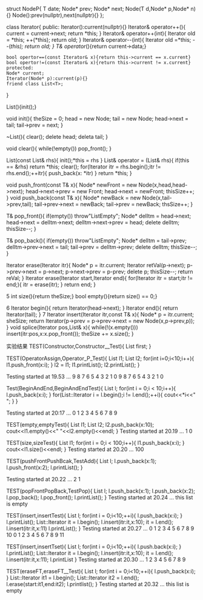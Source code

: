 struct NodeP{
    T date;
    Node* prev;
    Node* next;
    Node(T d,Node* p,Node* n){}
    Node():prev(nullptr),next(nullptr){}
};

class Iterator{
    public:
    Iterator():current(nullptr){}
    Iterator& operator++(){
        current = current->next;
        return *this;
    }
    Iterator& operator++(int){
        Iterator old = *this;
        ++(*this);
        return old;
    }
    Iterator& operator--(int){
        Iterator old =*this;
        --(*this);
        return old;
    }
    T& operator*(){return current->data;}

    bool opertor==(const Iterator& x){return this->current == x.current}
    bool opertor!=(const Iterator& x){return this->current != x.current}
    protected:
    Node* current;
    Iterator(Node* p):current(p){}
    friend class List<T>;
}


List(){init();}

void init(){
    theSize = 0;
    head = new Node;
    tail = new Node;
    head->next = tail;
    tail->prev = next;
}

~List(){
    clear();
    delete head;
    deleta tail;
}

void clear(){
    while(!empty()) 
    pop_front();
}

List(const List& rhs){
    init();*this = rhs
}
List& operator = (List& rhs){
    if(this == &rhs)
    return *this;
    clear();
    for(Iterator itr = rhs.begin();itr != rhs.end();++itr){
        push_back(x: *itr)
    }
    return *this;
}

void push_front(const T& x){
    Node* newFront = new Node(x,head,head->next);
    head->next->prev = new  Front;
    head->next = newFront;
    thisSize++;
}
void push_back(const T& x){
    Node* newBack = new Node(x,tail->prev,tail);
    tail->prev->next = newBack;
    tail->prev = newBack;
    thsSize++;
}

T& pop_front(){
    if(empty()) throw"ListEmpty";
    Node* delItm = head->next;
    head->next = delItm->next;
    delItm->next->prev = head;
    delete delItm;
    thisSize--;
}

T& pop_back(){
    if(empty()) throw"ListEmpty";
    Node* delItm = tail->prev; 
    delItm->prev->next = tail;
    tail->prev = delItm->prev;
    delete delItm;
    thisSize--;
}

Iterator erase(Iterator itr){
    Node* p = itr.current;
    Iterator retVal(p->next);
    p->prev->next = p->next;
    p->next->prev = p-prev;
    delete p;
    thisSize--;
    return reVal;
}
Iterator erase(Iterator start,Iterator end){
    for(Iterator itr = start;itr != end;){
        itr = erase(itr);
    }
    return end;
}

5
int size(){return theSize;}
bool empty(){return size() == 0;}

6
Iterator begin(){
    return Iterator(head->next);
}
Iterator end(){
    return Iterator(tail);
}
7
Iterator insert(Iterator itr,const T& x){
    Node* p = itr.current;
    sheSize;
    return Iterator(p->prev = p->prev->next = new Node(x,p->prev,p));
}
void splice(Iterator pos,List<T>& x){
    while(!(x.empty()))
        insert(itr:pos,x:x.pop_front());
        theSize += x.size();
}


实验结果
TEST(Constructor,Constructor__Test){
    List<int> first;
}

TEST(OperatorAssign,Operator_P_Test){
    List<int> l1;
    List<int> l2;
    for(int i=0;i<10;i++){
        l1.push_front(x:i);
    }
    l2 = l1;
    l1.printList();
    l2.printList();
}

Testing started at 19.53 ...
9 8 7 6 5 4 3 2 1 0
9 8 7 6 5 4 3 2 1 0

Test(BeginAndEnd,BeginAndEndTest){
    List<int> l;
    for(int i = 0;i < 10;i++){
        l.push_back(x:i);
    }
    for(List<int>::Iterator i = l.begin();i != l.end();++i){
        cout<<*i<<" ";
    }
}

Testing started at 20:17 ...
0 1 2 3 4 5 6 7 8 9


TEST(empty,emptyTest){
    List<int> l1;
    List<int> l2;
    l2.push_back(x:10);
    cout<<l1.empty()<<" "<<l2.empty()<<endl;
}
Testing started at 20.19 ...
1 0

TEST(size,sizeTest){
    List<int> l1;
    for(int i = 0;i < 100;i++){
    l1.push_back(x:i);
    }
    cout<<l1.size()<<endl;
}
Testing started at 20.20 ...
100

TEST(pushFrontPushBcak,TestAdd){
    List<int> l;
    l.push_back(x:1);
    l.push_front(x:2);
    l.printList();
}

Testing started at 20.22 ...
2 1

TEST(popFrontPopBack,TestPop){
    List<int> l;
    l.push_back(x:1); 
    l.push_back(x:2);
    l.pop_back();
    l.pop_front();
    l.printList();
}
Testing started at 20.24 ...
this list is empty


TEST(insert,insertTest){
    List<int> l;
    for(int i = 0;i<10;++i){
        l.push_back(x:i);
    }
    l.printList();
    List<int>::Iterator it = l.begin();
    l.insert(itr:it,x:10);
    it = l.end();
    l.insert(itr:it,x:11)
    l.printList();
}
Testing started at 20.27 ...
0 1 2 3 4 5 6 7 8 9
10 0 1 2 3 4 5 6 7 8 9 11

TEST(insert,insertTset){
    List<int> l;
    for(int i = 0;i<10;++i){
        l.push.back(x:i);
    }
    l.printList();
    List<int>::Iterator it = l.begin();
    l.insert(itr:it,x:10);
    it = l.end();
    l.insert(itr:it,x:11);
    l.printList
}
Testing started at 20.30 ...
1 2 3 4 5 6 7 8 9

TEST(eraseFT,eraseFT__Test){
    List<int> l;
    for(int i = 0;i<10;++i){
        l.push_back(x:i);
    }
    List<int>::Iterator it1 = l.begin();
    List<int>::Iterator it2 = l.end();
    l.erase(start:it1,end:it2);
    l.printlist();
}
Testing started at 20.32 ...
this list is empty